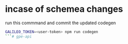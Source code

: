 # incase of schemea changes

run this commmand and commit the updated codegen
```bash
GALILEO_TOKEN=<user-token> npm run codegen
```# gpe-api
